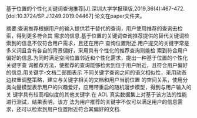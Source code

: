 

基于位置的个性化关键词查询推荐[J].深圳大学学报理版,2019,36(4):467-472.[doi:10.3724/SP.J.1249.2019.04467]
论文在paper文件夹。

摘要:查询推荐根据用户的输入提供若干替代的查询，用户使用推荐的查询去检索，得到更多符合其
需求的信息.基于位置的关键词查询推荐提供的替代关键词检索到的信息不仅符合用户需求，且还在用户
查询位置附近.用户提交的关键字常是多义词且含有各自的背景偏好，采用具有个性化的推荐查询则能检
索到符合用户偏好的信息.为同时满足空间位置邻近和个性化需求，提出一种基于位置的个性化关键字查
询推荐方法，使推荐的查询能够检索到位于用户附近，且符合用户偏好的信息.用关键字-文档二部图表示
不同关键字查询之间的语义相似性，采用动态边权重调整策略，建立与关键字相关的文档和用户当前位置
的空间关系，使用分类向量模型表示用户的兴趣爱好，应用带重启的随机漫步模型，得到与用户输入的关
键字具有较高相似度的其他关键字.在 AOL 真实数据集上对基于该方法的性能进行测试，结果表明，该方
法为用户推荐的关键字不仅可以满足用户的信息需求，还可以检索到用户位置附近符合其偏好的文档.
